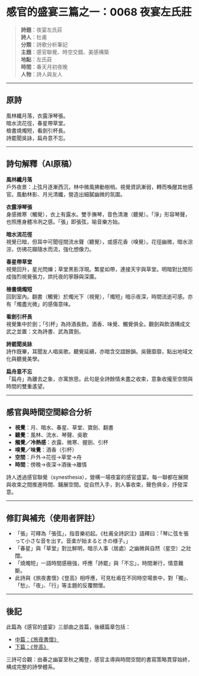 # 感官的盛宴三篇之一：0068 夜宴左氏莊

> **詩題**：夜宴左氏莊  
> **詩人**：杜甫  
> **分類**：詩歌分析筆記  
> **主題**：感官聯覺、時空交錯、美感構築  
> **地點**：左氏莊  
> **時間**：春天月初夜晚  
> **人物**：詩人與友人

---

## 原詩

風林纖月落，衣露淨琴張。  
暗水流花徑，春星帶草堂。  
檢書燒燭短，看劍引杯長。  
詩罷聞吳詠，扁舟意不忘。

---

## 詩句解釋（AI原稿）

**風林纖月落**  
戶外夜景：上弦月逐漸西沉，林中微風拂動樹梢。視覺資訊漸弱，轉而喚醒其他感官。風動林影、月光清纖，營造出細膩幽微的氛圍。

**衣露淨琴張**  
身感微寒（觸覺），衣上有露水。雙手撫琴，音色清澈（聽覺）。「淨」形容琴聲，也照應身體冷冽之感。「張」即張弦，喻音樂方始。

**暗水流花徑**  
視覺已暗，但耳中可聞徑間流水聲（聽覺），或感花香（嗅覺）。花徑幽微，暗水淙淙，仿彿花瓣隨水而流，強化想像力。

**春星帶草堂**  
視覺回升，星光閃爍；草堂黑影浮現。繁星如帶，連接天宇與草堂。明暗對比間形成強烈視覺張力，烘托夜的寧靜與深廣。

**檢書燒燭短**  
回到室內。翻書（觸覺）於燭光下（視覺），「燭短」暗示夜深，時間流逝可感。亦有「燭盡光微」的感傷意味。

**看劍引杯長**  
視覺集中於劍；「引杯」為持酒長飲。酒香、味覺、觸覺俱全。觀劍與飲酒構成文武之並置：文為詩書、武為寶劍。

**詩罷聞吳詠**  
詩作既畢，耳聞友人唱吳歌。聽覺延續，亦暗含交誼餘韻。吳聲靡靡，點出地域文化與聽覺美學。

**扁舟意不忘**  
「扁舟」為離去之象，亦寓旅思。此句是全詩餘情未盡之收束，意象收攏至空間與時間的雙重遙望。

---

## 感官與時間空間綜合分析

- **視覺**：月、暗水、春星、草堂、寶劍、翻書
- **聽覺**：風林、流水、琴聲、吳歌
- **觸覺／冷熱感**：衣露、微寒、握劍、引杯
- **嗅覺／味覺**：酒香（引杯）
- **空間**：戶外→花徑→草堂→舟
- **時間**：傍晚→夜深→酒後→離情

詩人透過感官聯覺（synesthesia），營構一場夜宴的感官盛宴。每一聯都在展開與收束之間推進時間、鋪展空間。從自然入手，到人事收束，聲色俱全，抒發深意。

---

## 修訂與補充（使用者評註）

- 「張」可釋為「張弦」，指音樂初起。《杜甫全詩訳注》語釋曰：「琴に弦を張って小さな音を出す。音楽が始まるときの様子。」
- 「春星」與「草堂」對比鮮明，暗示人事（居處）之幽微與自然（星空）之壯闊。
- 「燒燭短」一語時間感極強，呼應「詩罷」與「不忘」，時間漸行，情意難斷。
- 此詩與《旅夜書懷》《登高》相呼應，可見杜甫在不同時空場景中，對「獨」、「愁」、「夜」、「行」等主題的反覆關懷。

---

## 後記

此篇為《感官的盛宴》三部曲之首篇，後續篇章包括：

- [中篇：《旅夜書懷》](旅夜書懷.md)
- [下篇：《登高》](登高.md)

三詩可合觀：由春之幽宴至秋之獨登，感官主導與時間空間的書寫策略貫穿始終，構成完整的詩學體系。
